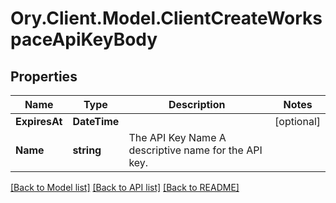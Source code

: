 # Ory.Client.Model.ClientCreateWorkspaceApiKeyBody

## Properties

Name | Type | Description | Notes
------------ | ------------- | ------------- | -------------
**ExpiresAt** | **DateTime** |  | [optional] 
**Name** | **string** | The API Key Name  A descriptive name for the API key. | 

[[Back to Model list]](../README.md#documentation-for-models) [[Back to API list]](../README.md#documentation-for-api-endpoints) [[Back to README]](../README.md)

